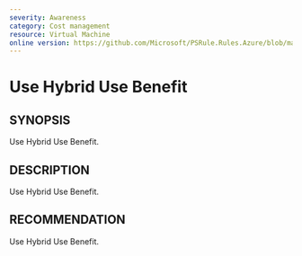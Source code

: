 ```yaml
---
severity: Awareness
category: Cost management
resource: Virtual Machine
online version: https://github.com/Microsoft/PSRule.Rules.Azure/blob/master/docs/rules/en/Azure.VM.UseHybridUseBenefit.md
---
```


# Use Hybrid Use Benefit

## SYNOPSIS

Use Hybrid Use Benefit.

## DESCRIPTION

Use Hybrid Use Benefit.

## RECOMMENDATION

Use Hybrid Use Benefit.
